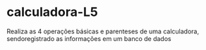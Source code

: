 # calculadora-L5
 Realiza as 4 operações básicas e parenteses de uma calculadora, sendoregistrado as informações em um banco de dados

